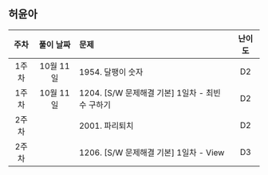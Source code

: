 ## 허윤아

| 주차 | 풀이 날짜 | 문제 | 난이도 |
|:---:|:---:|:---|:---:|
| 1주차 | 10월 11일 | 1954. 달팽이 숫자 | D2 |
| 1주차 | 10월 11일 | 1204. [S/W 문제해결 기본] 1일차 - 최빈수 구하기 | D2 |  
| 2주차 |  | 2001. 파리퇴치 | D2 |
| 2주차 |  | 1206. [S/W 문제해결 기본] 1일차 - View | D3 |
